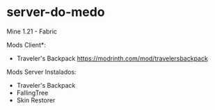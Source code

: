 # server-do-medo
Mine 1.21 - Fabric 

Mods Client*:
- Traveler's Backpack
https://modrinth.com/mod/travelersbackpack

Mods Server Instalados:
- Traveler's Backpack
- FallingTree
- Skin Restorer

